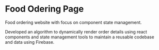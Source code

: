 # Food Odering Page

Food ordering website with focus on component state management.

Developed an algorithm to dynamically render order details using react components and state management tools to maintain a reusable codebase and data using Firebase.
